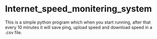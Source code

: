 # Internet_speed_monitering_system
This is a simple python program which when you start running, after that every 10 minutes it will save ping, upload speed and download speed in a .csv file. 

